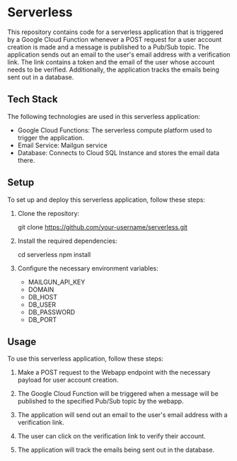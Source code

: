 # Serverless

This repository contains code for a serverless application that is triggered by a Google Cloud Function whenever a POST request for a user account creation is made and a message is published to a Pub/Sub topic. The application sends out an email to the user's email address with a verification link. The link contains a token and the email of the user whose account needs to be verified. Additionally, the application tracks the emails being sent out in a database.

## Tech Stack

The following technologies are used in this serverless application:

- Google Cloud Functions: The serverless compute platform used to trigger the application.
- Email Service: Mailgun service
- Database: Connects to Cloud SQL Instance and stores the email data there.

## Setup

To set up and deploy this serverless application, follow these steps:

1. Clone the repository:

    git clone https://github.com/your-username/serverless.git

2. Install the required dependencies:

    cd serverless
    npm install

3. Configure the necessary environment variables:

    - MAILGUN_API_KEY
    - DOMAIN
    - DB_HOST
    - DB_USER
    - DB_PASSWORD 
    - DB_PORT

## Usage

To use this serverless application, follow these steps:

1. Make a POST request to the Webapp endpoint with the necessary payload for user account creation.

2. The Google Cloud Function will be triggered when a message will be published to the specified Pub/Sub topic by the webapp.

3. The application will send out an email to the user's email address with a verification link.

4. The user can click on the verification link to verify their account.

5. The application will track the emails being sent out in the database.
